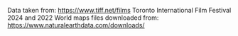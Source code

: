 Data taken from: https://www.tiff.net/films
Toronto International Film Festival 2024 and 2022
World maps files downloaded from: https://www.naturalearthdata.com/downloads/
